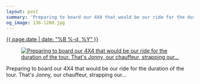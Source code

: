 ```yaml
---
layout: post
summary: 'Preparing to board our 4X4 that would be our ride for the duration of the tour. That&#x27;s Jonny, our chauffeur, strapping our...'
og_image: 136-1280.jpg
---
```


<div class="post">
 <time>
  <a href="/136">
   {{ page.date | date: "%B %-d, %Y" }}
  </a>
 </time>
 <a href="/136">
  <figure data-taken="11/6/2013">
   <img alt="Preparing to board our 4X4 that would be our ride for the duration of the tour. That's Jonny, our chauffeur, strapping our..." sizes="(min-width: 700px) 50vw, calc(100vw - 2rem)" src="{{ site.assets_url }}/136-640.jpg" srcset="{{ site.assets_url }}/136-1280.jpg 1280w, {{ site.assets_url }}/136-960.jpg 960w, {{ site.assets_url }}/136-640.jpg 640w, {{ site.assets_url }}/136-320.jpg 320w"/>
  </figure>
 </a>
 <span>
  Preparing to board our 4X4 that would be our ride for the duration of the tour. That's Jonny, our chauffeur, strapping our...
 </span>
</div>
